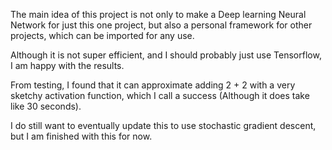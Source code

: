 The main idea of this project is not only to make a Deep learning Neural Network for just this one project, but also a personal framework for other projects, which can be imported for any use.


Although it is not super efficient, and I should probably just use Tensorflow, I am happy with the results.

From testing, I found that it can approximate adding 2 + 2 with a very sketchy activation function, which I call a success (Although it does take like 30 seconds).

I do still want to eventually update this to use stochastic gradient descent, but I am finished with this for now.
